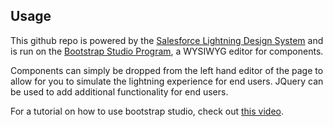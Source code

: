 ## Usage

This github repo is powered by the [Salesforce Lightning Design System](https://lightningdesignsystem.com) and is run on the [Bootstrap Studio Program](https://bootstrapstudio.io/), a WYSIWYG editor for components.

Components can simply be dropped from the left hand editor of the page to allow for you to simulate the lightning experience for end users.  JQuery can be used to add additional functionality for end users.

For a tutorial on how to use bootstrap studio, check out [this video](https://youtu.be/KSJ7Kfonn7I).